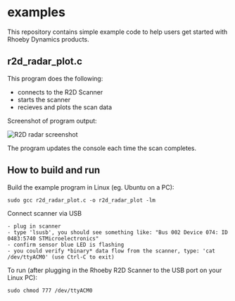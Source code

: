 # examples

This repository contains simple example code to help users get started with Rhoeby Dynamics products.

## r2d_radar_plot.c

This program does the following:
  
  - connects to the R2D Scanner
  - starts the scanner
  - recieves and plots the scan data

Screenshot of program output:

![R2D radar screenshot](https://github.com/jordanjohnp/images/blob/master/r2d_radar_plot_screenshot.png)

The program updates the console each time the scan completes.

## How to build and run

Build the example program in Linux (eg. Ubuntu on a PC):

    sudo gcc r2d_radar_plot.c -o r2d_radar_plot -lm

Connect scanner via USB

    - plug in scanner
    - type 'lsusb', you should see something like: "Bus 002 Device 074: ID 0483:5740 STMicroelectronics"
    - confirm sensor blue LED is flashing
    - you could verify *binary* data flow from the scanner, type: 'cat /dev/ttyACM0' (use Ctrl-C to exit)

To run (after plugging in the Rhoeby R2D Scanner to the USB port on your Linux PC):

    sudo chmod 777 /dev/ttyACM0
    
